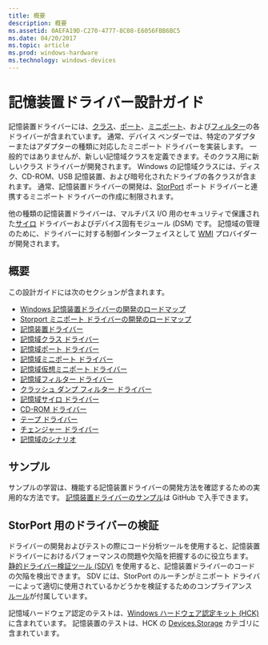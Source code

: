 ```yaml
---
title: 概要
description: 概要
ms.assetid: 0AEFA19D-C270-4777-8C08-E6056FBB6BC5
ms.date: 04/20/2017
ms.topic: article
ms.prod: windows-hardware
ms.technology: windows-devices
---
```


# <a name="storage-driver-design-guide"></a>記憶装置ドライバー設計ガイド


記憶装置ドライバーには、[クラス](storage-class-drivers.md)、[ポート](storage-port-drivers.md)、[ミニポート](storage-miniport-drivers.md)、および[フィルター](storage-filter-drivers.md)の各ドライバーが含まれています。 通常、デバイス ベンダーでは、特定のアダプターまたはアダプターの種類に対応したミニポート ドライバーを実装します。 一般的ではありませんが、新しい記憶域クラスを定義できます。そのクラス用に新しいクラス ドライバーが開発されます。 Windows の記憶域クラスには、ディスク、CD-ROM、USB 記憶装置、および暗号化されたドライブの各クラスが含まれます。 通常、記憶装置ドライバーの開発は、[StorPort](storport-driver.md) ポート ドライバーと連携するミニポート ドライバーの作成に制限されます。

他の種類の記憶装置ドライバーは、マルチパス I/O 用のセキュリティで保護された[サイロ](storage-silo-drivers.md) ドライバーおよびデバイス固有モジュール (DSM) です。 記憶域の管理のために、ドライバーに対する制御インターフェイスとして [WMI](https://msdn.microsoft.com/library/windows/hardware/ff567016) プロバイダーが開発されます。

## <a name="span-idstoragedriverwdkresourcesspanspan-idstoragedriverwdkresourcesspanspan-idstoragedriverwdkresourcesspanoverview"></a><span id="Storage_Driver_WDK_Resources"></span><span id="storage_driver_wdk_resources"></span><span id="STORAGE_DRIVER_WDK_RESOURCES"></span>概要
この設計ガイドには次のセクションが含まれます。
* [Windows 記憶装置ドライバーの開発のロードマップ](roadmap-for-developing-storage-drivers.md)  
* [Storport ミニポート ドライバーの開発のロードマップ](roadmap-for-developing-storport-miniport-drivers.md)  
* [記憶装置ドライバー](storage-drivers.md)  
* [記憶域クラス ドライバー](storage-class-drivers.md)  
* [記憶域ポート ドライバー](storage-port-drivers.md)  
* [記憶域ミニポート ドライバー](storage-miniport-drivers.md)  
* [記憶域仮想ミニポート ドライバー](storage-virtual-miniport-drivers.md)  
* [記憶域フィルター ドライバー](storage-filter-drivers.md)  
* [クラッシュ ダンプ フィルター ドライバー](crash-dump-filter-drivers.md)  
* [記憶域サイロ ドライバー](storage-silo-drivers.md)  
* [CD-ROM ドライバー](cd-rom-drivers.md)  
* [テープ ドライバー](tape-drivers.md)  
* [チェンジャー ドライバー](changer-drivers.md)  
* [記憶域のシナリオ](storage-scenarios.md)  

## <a name="samples"></a>サンプル
サンプルの学習は、機能する記憶装置ドライバーの開発方法を確認するための実用的な方法です。 [記憶装置ドライバーのサンプル](https://github.com/Microsoft/Windows-driver-samples)は GitHub で入手できます。

## <a name="span-iddriververificationforstorportspanspan-iddriververificationforstorportspanspan-iddriververificationforstorportspandriver-verification-for-storport"></a><span id="Driver_Verification_for_StorPort"></span><span id="driver_verification_for_storport"></span><span id="DRIVER_VERIFICATION_FOR_STORPORT"></span>StorPort 用のドライバーの検証


ドライバーの開発およびテストの際にコード分析ツールを使用すると、記憶装置ドライバーにおけるパフォーマンスの問題や欠陥を把握するのに役立ちます。 [静的ドライバー検証ツール (SDV)](https://msdn.microsoft.com/library/windows/hardware/ff552808) を使用すると、記憶装置ドライバーのコードの欠陥を検出できます。 SDV には、StorPort のルーチンがミニポート ドライバーによって適切に使用されているかどうかを検証するためのコンプライアンス [ルール](https://msdn.microsoft.com/library/windows/hardware/hh454238)が付属しています。

記憶域ハードウェア認定のテストは、[Windows ハードウェア認定キット (HCK)](https://go.microsoft.com/fwlink/p/?LinkId=733613) に含まれています。 記憶装置のテストは、HCK の [Devices.Storage](https://msdn.microsoft.com/library/windows/hardware/jj125097) カテゴリに含まれています。

 

 




